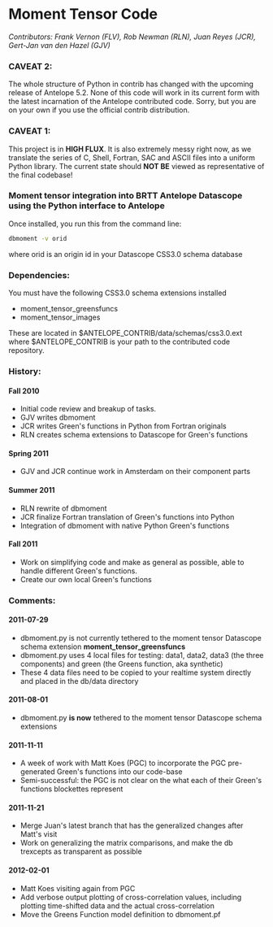 # Moment Tensor Code
*Contributors: Frank Vernon (FLV), Rob Newman (RLN), Juan Reyes (JCR), Gert-Jan van den Hazel (GJV)*

### CAVEAT 2:
The whole structure of Python in contrib has changed with the upcoming release of 
Antelope 5.2. None of this code will work in its current form with the latest
incarnation of the Antelope contributed code. Sorry, but you are on your own
if you use the official contrib distribution.

### CAVEAT 1:
This project is in __HIGH FLUX__. It is also extremely messy right now, as we translate
the series of C, Shell, Fortran, SAC and ASCII files into a uniform Python library.
The current state should __NOT BE__ viewed as representative of the final codebase!


### Moment tensor integration into BRTT Antelope Datascope using the Python interface to Antelope
Once installed, you run this from the command line:

```bash
dbmoment -v orid
```
where orid is an origin id in your Datascope CSS3.0 schema database

### Dependencies:
You must have the following CSS3.0 schema extensions installed

* moment_tensor_greensfuncs
* moment_tensor_images

These are located in $ANTELOPE_CONTRIB/data/schemas/css3.0.ext
where $ANTELOPE_CONTRIB is your path to the contributed code repository.

### History:

#### Fall 2010
* Initial code review and breakup of tasks. 
* GJV writes dbmoment
* JCR writes Green's functions in Python from Fortran originals
* RLN creates schema extensions to Datascope for Green's functions

#### Spring 2011
* GJV and JCR continue work in Amsterdam on their component parts

#### Summer 2011
* RLN rewrite of dbmoment
* JCR finalize Fortran translation of Green's functions into Python
* Integration of dbmoment with native Python Green's functions

#### Fall 2011
* Work on simplifying code and make as general as possible,
able to handle different Green's functions.
* Create our own local Green's functions

### Comments:
#### 2011-07-29
* dbmoment.py is not currently tethered to the moment tensor Datascope
schema extension __moment_tensor_greensfuncs__
* dbmoment.py uses 4 local files for testing: data1, data2, data3
(the three components) and green (the Greens function, aka synthetic)
* These 4 data files need to be copied to your realtime system
directly and placed in the db/data directory

#### 2011-08-01
* dbmoment.py __is now__ tethered to the moment tensor Datascope schema extensions

#### 2011-11-11
* A week of work with Matt Koes (PGC) to incorporate the PGC
pre-generated Green's functions into our code-base
* Semi-successful: the PGC is not clear on the what each of their
Green's functions blockettes represent

#### 2011-11-21
* Merge Juan's latest branch that has the generalized changes after
Matt's visit
* Work on generalizing the matrix comparisons, and make the db trexcepts
as transparent as possible

#### 2012-02-01
* Matt Koes visiting again from PGC
* Add verbose output plotting of cross-correlation values, including
plotting time-shifted data and the actual cross-correlation
* Move the Greens Function model definition to dbmoment.pf
